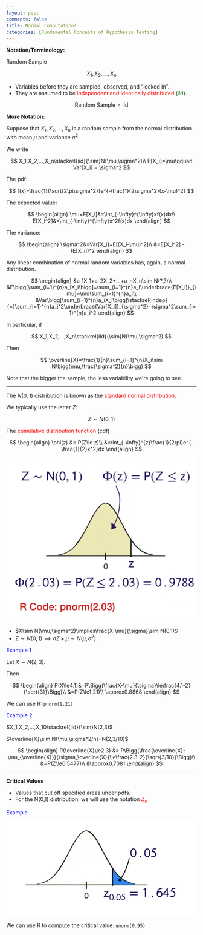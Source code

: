 ```yaml
---
layout: post
comments: false
title: Normal Computations
categories: [Fundamental Concepts of Hypothesis Testing]
---
```


**Notation/Terminology:**

Random Sample

$$
  X_1,X_2,...,X_n
$$

* Variables before they are sampled, observed, and "locked in".
* They are assumed to be <font color='red'>independent and identically distributed</font> (<font color='green'>iid</font>).

$$
  \text{Random Sample} = \text{iid}
$$

**More Notation:**

Suppose that $X_1,X_2,...,X_n$ is a random sample from the normal distribution with mean $\mu$ and variance $\sigma^2$.

We write

$$
  X_1,X_2,...,X_n\stackrel{iid}{\sim}N(\mu,\sigma^2)\\
  E[X_i]=\mu\qquad Var[X_i] = \sigma^2
$$

The pdf:

$$
  f(x)=\frac{1}{\sqrt{2\pi\sigma^2}}e^{-\frac{1}{2\sigma^2}(x-\mu)^2}
$$

The expected value:

$$
  \begin{align}
    \mu=E[X_i]&=\int_{-\infty}^{\infty}xf(x)dx\\
    E[X_i^2]&=\int_{-\infty}^{\infty}x^2f(x)dx
  \end{align}
$$

The variance:

$$
  \begin{align}
    \sigma^2&=Var[X_i]=E[(X_i-\mu)^2]\\
    &=E[X_i^2] - (E[X_i])^2
  \end{align}
$$

Any linear combination of normal random variables has, again, a normal distribution.

$$
  \begin{align}
  &a_1X_1+a_2X_2+...+a_nX_n\sim N(?,?)\\
  &E\bigg[\sum_{i=1}^{n}a_iX_i\bigg]=\sum_{i=1}^{n}a_i\underbrace{E[X_i]}_{\mu}=\mu\sum_{i=1}^{n}a_i\\
  &Var\bigg[\sum_{i=1}^{n}a_iX_i\bigg]\stackrel{indep}{=}\sum_{i=1}^{n}a_i^2\underbrace{Var[X_i]}_{\sigma^2}=\sigma^2\sum_{i=1}^{n}a_i^2
  \end{align}
$$

In particular, if 

$$
  X_1,X_2,...,X_n\stackrel{iid}{\sim}N(\mu,\sigma^2)
$$

Then 

$$
  \overline{X}=\frac{1}{n}\sum_{i=1}^{n}X_i\sim N\bigg(\mu,\frac{\sigma^2}{n}\bigg)
$$

Note that the bigger the sample, the less variability we're going to see.

---

The $N(0,1)$ distribution is known as the <font color='red'>standard normal distribution</font>.

We typically use the letter $Z$:

$$
  Z\sim N(0,1)
$$

The <font color='red'>cumulative distribution function</font> (cdf)

$$
  \begin{align}
    \phi(z) &= P(Z\le z)\\
    &=\int_{-\infty}^{z}\frac{1}{2\pi}e^{-\frac{1}{2}x^2}dx
  \end{align}
$$

![png](\assets\images\notes\normal-computations.png)

* $X\sim N(\mu,\sigma^2)\implies\frac{X-\mu}{\sigma}\sim N(0,1)$
* $Z\sim N(0,1)\implies\sigma Z+\mu\sim N(\mu,\sigma^2)$

<font color='blue'>Example 1</font>

Let $X\sim N(2,3)$.

Then

$$
  \begin{align}
    P(X\le4.1)&=P\Bigg(\frac{X-\mu}{\sigma}\le\frac{4.1-2}{\sqrt{3}}\Bigg)\\
    &=P(Z\le1.21)\\
    \approx0.8868
  \end{align}
$$

We can use R: ```pnorm(1.21)```

<font color='blue'>Example 2</font>

$X_1,X_2,...,X_10\stackrel{iid}{\sim}N(2,3)$

$\overline{X}\sim N(\mu,\sigma^2/n)=N(2,3/10)$

$$
  \begin{align}
    P(\overline{X}\le2.3) &= P\Bigg(\frac{\overline{X}-\mu_{\overline{X}}}{\sigma_\overline{X}}\le\frac{2.3-2}{\sqrt{3/10}}\Bigg)\\
    &=P(Z\le0.5477)\\
    &\approx0.7081
  \end{align}
$$

---

**Critical Values**

* Values that cut off specified areas under pdfs.
* For the N(0,1) distribution, we will use the notation <font color='red'>$Z_\alpha$</font>

<font color='blue'>Example</font>

![png](\assets\images\notes\normal-computations-1.png)

We can use R to compute the critical value: ```qnorm(0.95)```
